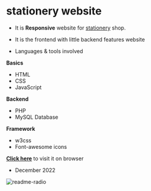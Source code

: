 # stationery website
- It is **Responsive** website for [stationery](https://yohanaandrew-tz.github.io/stationery/) shop.
- It is the frontend with little backend features website

- Languages & tools involved

**Basics**
- HTML
- CSS
- JavaScript

**Backend**
- PHP
- MySQL Database

**Framework**
- w3css
- Font-awesome icons

**[Click here](https://yohanaandrew-tz.github.io/stationery/)** to visit it on browser

- December 2022

![readme-radio](https://user-images.githubusercontent.com/100519097/210131191-06908824-e527-462a-8dd9-215b5190637a.png)
